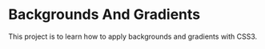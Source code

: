 # Backgrounds And Gradients
This project is to learn how to apply backgrounds and gradients with CSS3.
